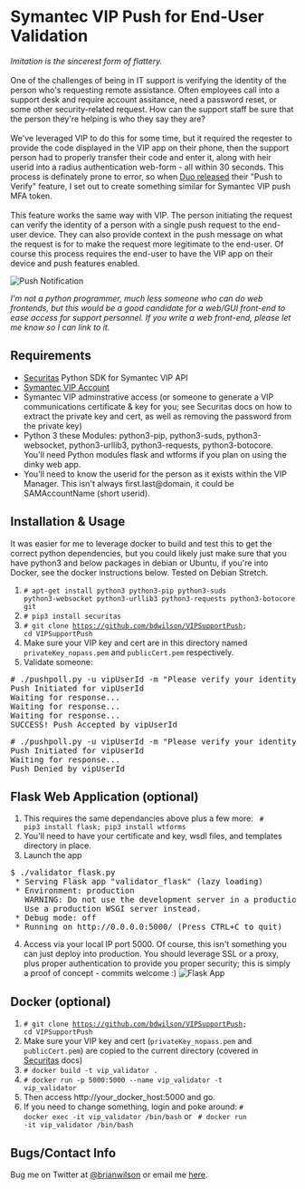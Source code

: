 Symantec VIP Push for End-User Validation 
=======
<i>Imitation is the sincerest form of flattery.</i><br><br>
One of the challenges of being in IT support is verifying the identity of the person who's requesting remote assistance. Often employees call into a support desk and require account assitance, need a password reset, or some other security-related request. How can the support staff be sure that the person they're helping is who they say they are?
<br><br>
We've leveraged VIP to do this for some time, but it required the reqester to provide the code displayed in the VIP app on their phone, then the support person had to properly transfer their code and enter it, along with heir userid into a radius authentication web-form - all within 30 seconds. This process is definately prone to error, so when [Duo released](https://duo.com/blog/bringing-feature-requests-to-life-duo-push-verification) their "Push to Verify" feature, I set out to create something similar for Symantec VIP push MFA token.
<br><br>
This feature works the same way with VIP. The person initiating the request can verify the identity of a person with a single push request to the end-user device.  They can also provide context in the push message on what the request is for to make the request more legitimate to the end-user. Of course this process requires the end-user to have the VIP app on their device and push features enabled. 

![Push Notification](https://cdn-std.dprcdn.net/files/acc_601089/izsQce)

*I'm not a python programmer, much less someone who can do web frontends, but this would be a good candidate for a web/GUI front-end to ease access for support personnel. If you write a web front-end, please let me know so I can link to it.*

Requirements
------------
- [Securitas](https://github.com/ArrenH/Securitas) Python SDK for Symantec VIP API
- [Symantec VIP Account](https://vip.symantec.com/)
- Symantec VIP adminstrative access (or someone to generate a VIP communications certificate & key for you; see Securitas docs on how to extract the private key and cert, as well as removing the password from the private key)
- Python 3 these Modules: python3-pip, python3-suds, python3-websocket, python3-urllib3, python3-requests, python3-botocore. You'll need Python modules flask and wtforms if you plan on using the dinky web app.
- You'll need to know the userid for the person as it exists within the VIP Manager. This isn't always first.last@domain, it could be SAMAccountName (short userid).

Installation & Usage
--------------------
It was easier for me to leverage docker to build and test this to get the correct python dependencies, but you could likely just make sure that you have python3 and below packages in debian or Ubuntu, if you're into Docker, see the docker instructions below. Tested on Debian Stretch.
1. <code># apt-get install python3 python3-pip python3-suds python3-websocket python3-urllib3 python3-requests python3-botocore git</code>
2. <code># pip3 install securitas</code>
3. <code># git clone https://github.com/bdwilson/VIPSupportPush; cd VIPSupportPush</code>
4. Make sure your VIP key and cert are in this directory named <code>privateKey_nopass.pem</code> and <code>publicCert.pem</code> respectively.
5. Validate someone:
<pre># ./pushpoll.py -u vipUserId -m "Please verify your identity by approving this request." -t "YourCompany Service Desk"
Push Initiated for vipUserId
Waiting for response...
Waiting for response...
Waiting for response...
SUCCESS! Push Accepted by vipUserId
</pre>
<pre># ./pushpoll.py -u vipUserId -m "Please verify your identity by approving this request." -t "YourCompany Service Desk"
Push Initiated for vipUserId
Waiting for response...
Push Denied by vipUserId
</pre>

Flask Web Application (optional)
---------------------
1. This requires the same dependancies above plus a few more: <code> # pip3 install flask; pip3 install wtforms</code>
2. You'll need to have your certificate and key, wsdl files, and templates directory in place. 
3. Launch the app
<pre>
$ ./validator_flask.py
 * Serving Flask app "validator_flask" (lazy loading)
 * Environment: production
   WARNING: Do not use the development server in a production environment.
   Use a production WSGI server instead.
 * Debug mode: off
 * Running on http://0.0.0.0:5000/ (Press CTRL+C to quit)
</pre>
4. Access via your local IP port 5000. Of course, this isn't something you can just deploy into production. You should leverage SSL or a proxy, plus proper authentication to provide you proper security; this is simply a proof of concept - commits welcome :)
![Flask App](https://cdn-std.dprcdn.net/files/acc_601089/7AF22v)

Docker (optional)
-----------------
1. <code># git clone https://github.com/bdwilson/VIPSupportPush; cd VIPSupportPush</code>
2. Make sure your VIP key and cert (<code>privateKey_nopass.pem</code> and <code>publicCert.pem</code>) are copied to the current directory (covered in [Securitas](https://github.com/ArrenH/Securitas) docs)
3. <code># docker build -t vip_validator .</code>
4. <code># docker run -p 5000:5000 --name vip_validator -t vip_validator</code>
5. Then access http://your_docker_host:5000 and go. 
6. If you need to change something, login and poke around: <code># docker exec -it vip_validator /bin/bash</code> or <code> # docker run -it vip_validator /bin/bash</code>

Bugs/Contact Info
-----------------
Bug me on Twitter at [@brianwilson](http://twitter.com/brianwilson) or email me [here](http://cronological.com/comment.php?ref=bubba).
